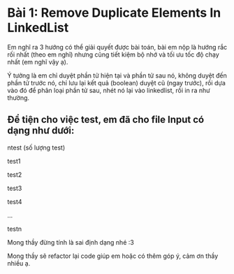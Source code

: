 # Bài 1: Remove Duplicate Elements In LinkedList

Em nghĩ ra 3 hướng có thể giải quyết được bài toán, bài em nộp là hướng rắc rối nhất (theo em nghĩ) nhưng cũng tiết kiệm bộ nhớ và tối ưu tốc độ chạy nhất (em nghĩ vậy ạ).

Ý tưởng là em chỉ duyệt phần tử hiện tại và phần tử sau nó, không duyệt đến phần tử trước nó, chỉ lưu lại kết quả (boolean) duyệt cũ  (ngay trước), rồi dựa vào đó để phân loại phần tử sau, nhét nó lại vào linkedlist, rồi in ra như thường.

## Để tiện cho việc test, em đã cho file Input có dạng như dưới:

ntest (số lượng test)

test1

test2 

test3 

test4

...

testn

Mong thầy đừng tính là sai định dạng nhé :3

Mong thầy sẽ refactor lại code giúp em hoặc có thêm góp ý, cảm ơn thầy nhiều ạ.
